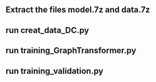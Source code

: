## Extract the files model.7z and data.7z
## run creat_data_DC.py
## run training_GraphTransformer.py
## run training_validation.py
